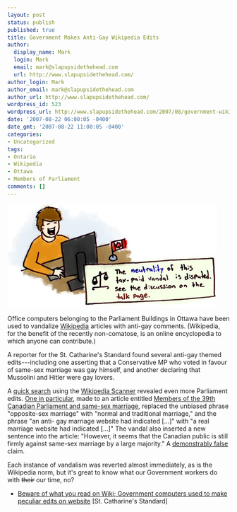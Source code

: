 ```yaml
---
layout: post
status: publish
published: true
title: Government Makes Anti-Gay Wikipedia Edits
author:
  display_name: Mark
  login: Mark
  email: mark@slapupsidethehead.com
  url: http://www.slapupsidethehead.com/
author_login: Mark
author_email: mark@slapupsidethehead.com
author_url: http://www.slapupsidethehead.com/
wordpress_id: 523
wordpress_url: http://www.slapupsidethehead.com/2007/08/government-wikipedia/
date: '2007-08-22 06:00:05 -0400'
date_gmt: '2007-08-22 11:00:05 -0400'
categories:
- Uncategorized
tags:
- Ontario
- Wikipedia
- Ottawa
- Members of Parliament
comments: []
---
```

![Government Wikipedia Vandal](/wp-content/media/2007/08/wikipedia-vandal.jpg)

Office computers belonging to the Parliament Buildings in Ottawa have been used to vandalize [Wikipedia](http://www.wikipedia.org/) articles with anti-gay comments. (Wikipedia, for the benefit of the recently non-comatose, is an online encyclopedia to which anyone can contribute.)

A reporter for the St. Catharine's Standard found several anti-gay themed edits---including one asserting that a Conservative MP who voted in favour of same-sex marriage was gay himself, and another declaring that Mussolini and Hitler were gay lovers.

A [quick search](http://wikiscanner.virgil.gr/f.php?ip1=192.197.77.0-192.197.86.255&ip2=&ip3=&ip4=&nolimit=1 "Government edits galore!") using the [Wikipedia Scanner](http://wikiscanner.virgil.gr/ "This could get interesting!") revealed even more Parliament edits. [One in particular](http://en.wikipedia.org/w/index.php?title=Members_of_the_39th_Canadian_Parliament_and_same-sex_marriage&diff=prev&oldid=76635862 "Our money at work"), made to an article entitled [Members of the 39th Canadian Parliament and same-sex marriage](http://en.wikipedia.org/wiki/Members_of_the_39th_Canadian_Parliament_and_same-sex_marriage "People still continue to edit this one?"), replaced the unbiased phrase "opposite-sex marriage" with "normal and traditional marriage," and the phrase "an anti- gay marriage website had indicated [...]" with "a real marriage website had indicated [...]" The vandal also inserted a new sentence into the article: "However, it seems that the Canadian public is still firmly against same-sex marriage by a large majority." A [demonstrably false](http://www.equal-marriage.ca/resource.php?id=514 "Canada is largely tolerant") claim.

Each instance of vandalism was reverted almost immediately, as is the Wikipedia norm, but it's great to know what our Government workers do with ~~their~~ our time, no?

- [Beware of what you read on Wiki; Government computers used to make peculiar edits on website](http://www.stcatharinesstandard.ca/webapp/sitepages/content.asp?contentid=661691&catname=Local+News&classif=) [St. Catharine's Standard]
